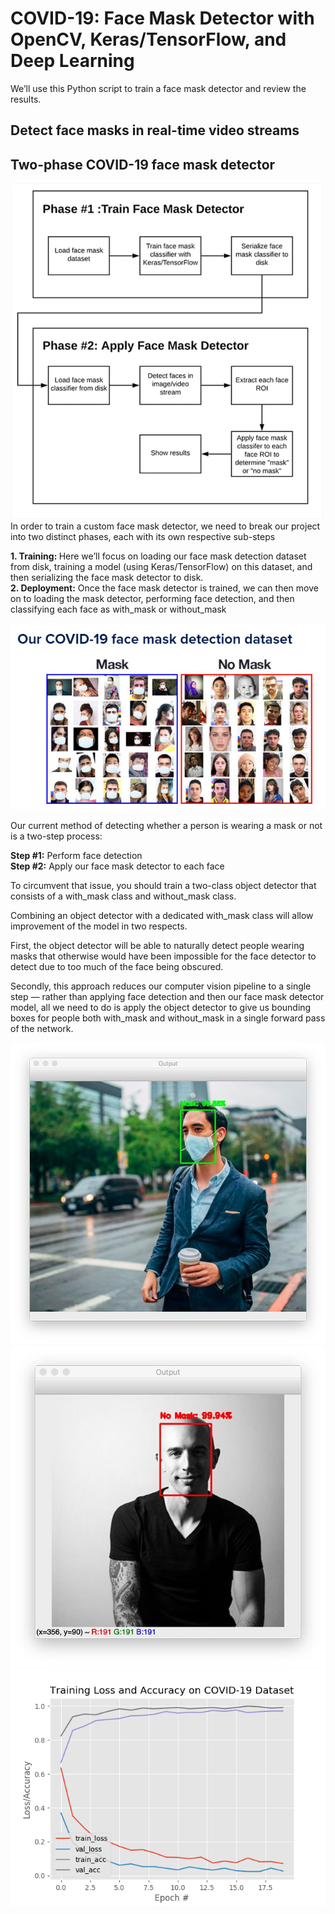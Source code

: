 <h1> COVID-19: Face Mask Detector with OpenCV, Keras/TensorFlow, and Deep Learning </h1>

We’ll use this Python script to train a face mask detector and review the results.

<h2><b>Detect face masks in real-time video streams</b></h2>

<h2>Two-phase COVID-19 face mask detector </h2>

<img src="3.jpeg">
In order to train a custom face mask detector, we need to break our project into two distinct phases, each with its own respective sub-steps 


<b>1. Training: </b>Here we’ll focus on loading our face mask detection dataset from disk, training a model (using Keras/TensorFlow) on this dataset, and then serializing the face mask detector to disk. <br>
<b>2. Deployment:</b> Once the face mask detector is trained, we can then move on to loading the mask detector, performing face detection, and then classifying each face as with_mask or without_mask


<img src="4.PNG">


Our current method of detecting whether a person is wearing a mask or not is a two-step process:

<b>Step #1:</b> Perform face detection <br>
<b>Step #2:</b> Apply our face mask detector to each face <br>

To circumvent that issue, you should train a two-class object detector that consists of a with_mask class and without_mask class.

Combining an object detector with a dedicated with_mask class will allow improvement of the model in two respects.

First, the object detector will be able to naturally detect people wearing masks that otherwise would have been impossible for the face detector to detect due to too much of the face being obscured.

Secondly, this approach reduces our computer vision pipeline to a single step — rather than applying face detection and then our face mask detector model, all we need to do is apply the object detector to give us bounding boxes for people both with_mask and without_mask in a single forward pass of the network.


<img src="6.jpg">

<img src="7.jpg">

<img src="8.png">
